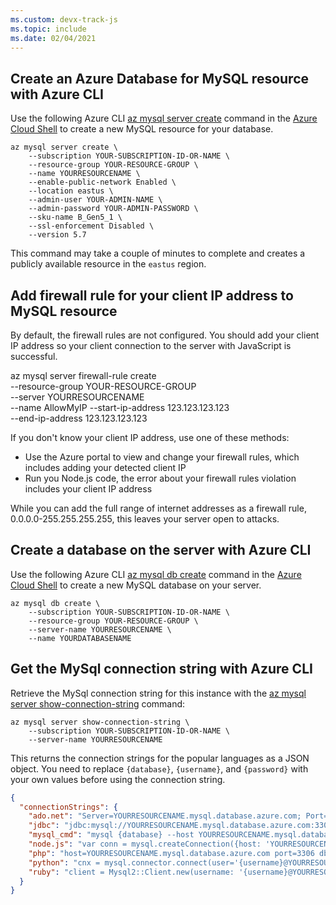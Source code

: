 ```yaml
---
ms.custom: devx-track-js
ms.topic: include
ms.date: 02/04/2021
---
```



## Create an Azure Database for MySQL resource with Azure CLI

Use the following Azure CLI [az mysql server create](/cli/azure/mysql/server#az_mysql_server_create) command in the [Azure Cloud Shell](https://shell.azure.com) to create a new MySQL resource for your database. 

```azurecli
az mysql server create \
    --subscription YOUR-SUBSCRIPTION-ID-OR-NAME \
    --resource-group YOUR-RESOURCE-GROUP \
    --name YOURRESOURCENAME \
    --enable-public-network Enabled \
    --location eastus \
    --admin-user YOUR-ADMIN-NAME \
    --admin-password YOUR-ADMIN-PASSWORD \
    --sku-name B_Gen5_1 \
    --ssl-enforcement Disabled \
    --version 5.7 
```

This command may take a couple of minutes to complete and creates a publicly available resource in the `eastus` region. 

## Add firewall rule for your client IP address to MySQL resource

By default, the firewall rules are not configured. You should add your client IP address so your client connection to the server with JavaScript is successful.

az mysql server firewall-rule create \
--resource-group YOUR-RESOURCE-GROUP \
--server YOURRESOURCENAME \
--name AllowMyIP --start-ip-address 123.123.123.123 \
--end-ip-address 123.123.123.123

If you don't know your client IP address, use one of these methods:
* Use the Azure portal to view and change your firewall rules, which includes adding your detected client IP
* Run you Node.js code, the error about your firewall rules violation includes your client IP address

While you can add the full range of internet addresses as a firewall rule, 0.0.0.0-255.255.255.255, this leaves your server open to attacks. 

## Create a database on the server with Azure CLI

Use the following Azure CLI [az mysql db create](/cli/azure/mysql/db#az_mysql_db_create) command in the [Azure Cloud Shell](https://shell.azure.com) to create a new MySQL database on your server. 

```azurecli
az mysql db create \
    --subscription YOUR-SUBSCRIPTION-ID-OR-NAME \
    --resource-group YOUR-RESOURCE-GROUP \
    --server-name YOURRESOURCENAME \
    --name YOURDATABASENAME
```


## Get the MySql connection string with Azure CLI

Retrieve the MySql connection string for this instance with the [az mysql server show-connection-string](/cli/azure/mysql/server#az_mysql_server_show_connection_string) command:

```azurecli
az mysql server show-connection-string \
    --subscription YOUR-SUBSCRIPTION-ID-OR-NAME \
    --server-name YOURRESOURCENAME
```

This returns the connection strings for the popular languages as a JSON object. You need to replace `{database}`, `{username}`, and `{password}` with your own values before using the connection string. 

```json
{
  "connectionStrings": {
    "ado.net": "Server=YOURRESOURCENAME.mysql.database.azure.com; Port=3306; Database={database}; Uid={username}@YOURRESOURCENAME; Pwd={password}",
    "jdbc": "jdbc:mysql://YOURRESOURCENAME.mysql.database.azure.com:3306/{database}?user={username}@YOURRESOURCENAME&password={password}",
    "mysql_cmd": "mysql {database} --host YOURRESOURCENAME.mysql.database.azure.com --user {username}@YOURRESOURCENAME --password={password}",
    "node.js": "var conn = mysql.createConnection({host: 'YOURRESOURCENAME.mysql.database.azure.com', user: '{username}@YOURRESOURCENAME',password: {password}, database: {database}, port: 3306});",
    "php": "host=YOURRESOURCENAME.mysql.database.azure.com port=3306 dbname={database} user={username}@YOURRESOURCENAME password={password}",
    "python": "cnx = mysql.connector.connect(user='{username}@YOURRESOURCENAME', password='{password}', host='YOURRESOURCENAME.mysql.database.azure.com', port=3306, database='{database}')",
    "ruby": "client = Mysql2::Client.new(username: '{username}@YOURRESOURCENAME', password: '{password}', database: '{database}', host: 'YOURRESOURCENAME.mysql.database.azure.com', port: 3306)"
  }
}
``` 